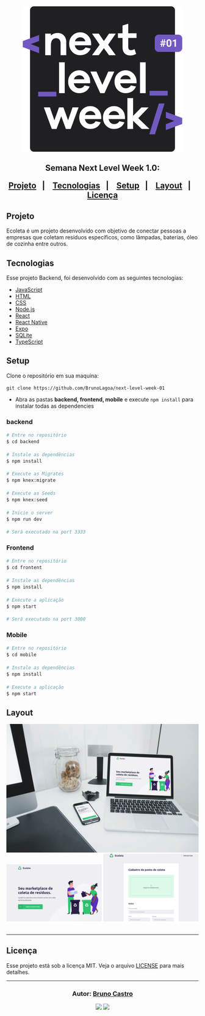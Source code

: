 <h2 align="center">

<img src="assets_readme/logo.svg">
<br/><br/>
Semana Next Level Week 1.0:
<br/>

<p align="center">
  <a href="#sobre">Projeto</a>&nbsp;&nbsp;&nbsp;|&nbsp;&nbsp;&nbsp;
  <a href="#tecnologias">Tecnologias</a>&nbsp;&nbsp;&nbsp;|&nbsp;&nbsp;&nbsp;
  <a href="#setup">Setup</a>&nbsp;&nbsp;&nbsp;|&nbsp;&nbsp;&nbsp;
  <a href="#layout">Layout</a>&nbsp;&nbsp;&nbsp;|&nbsp;&nbsp;&nbsp;
  <a href="#licença">Licença</a>
</p>

## Projeto

Ecoleta é um projeto desenvolvido com objetivo de conectar pessoas a empresas que coletam resíduos específicos, como lâmpadas, baterias, óleo de cozinha entre outros.

## Tecnologias

Esse projeto Backend, foi desenvolvido com as seguintes tecnologias:

- [JavaScript](https://developer.mozilla.org/pt-BR/docs/Web/JavaScript)
- [HTML](https://developer.mozilla.org/pt-BR/docs/Web/HTML)
- [CSS](https://developer.mozilla.org/pt-BR/docs/Web/CSS)
- [Node.js](https://nodejs.org/en/)
- [React](https://reactjs.org)
- [React Native](https://facebook.github.io/react-native/)
- [Expo](https://expo.io/)
- [SQLite](https://www.sqlite.org/index.html)
- [TypeScript](https://www.typescriptlang.org)
  

## Setup

Clone o repositório em sua maquina:

`git clone https://github.com/BrunoLagoa/next-level-week-01`

- Abra as pastas **backend, frontend, mobile** e execute `npm install` para instalar todas as dependencies

### backend

```bash
# Entre no repositório
$ cd backend

# Instale as dependências
$ npm install

# Execute as Migrates
$ npm knex:migrate

# Execute as Seeds
$ npm knex:seed

# Inicie o server
$ npm run dev

# Será executado na port 3333
```

### Frontend

```bash
# Entre no repositório
$ cd frontent

# Instale as dependências
$ npm install

# Execute a aplicação
$ npm start

# Será executado na port 3000
```

### Mobile

```bash
# Entre no repositório
$ cd mobile

# Instale as dependências
$ npm install

# Execute a aplicação
$ npm start

```

## Layout

<div align="center">
    <img alt="Desktop" title="#Desktop" src="assets_readme/mockup.jpg" width="680px" />
</div>

<div align="center">
    <img alt="Desktop" title="#Desktop" src="assets_readme/frontend.png" width="250px" />
		<img alt="Desktop" title="#Desktop" src="assets_readme/front-end-2.png" width="250px" />
</div>

<br/>

---


## Licença

Esse projeto está sob a licença MIT. Veja o arquivo [LICENSE](LICENSE.md) para mais detalhes.

---

<h3 align="center">
Autor: <a alt="Bruno Castro" href="https://brunocastro.dev">Bruno Castro</a>
</h3>

<p align="center">

  <a alt="Bruno Castro Linkedin" href="https://www.linkedin.com/in/brunovcastro">
    <img src="https://img.shields.io/badge/LinkedIn-Bruno%20Castro-blue?logo=linkedin"/></a>
  <a alt="Bruno Castro GitHub" href="https://github.com/brunolagoa">
  <img src="https://img.shields.io/badge/GitHub-Bruno%20Castro-lightgrey?logo=github"/></a>

</p>
